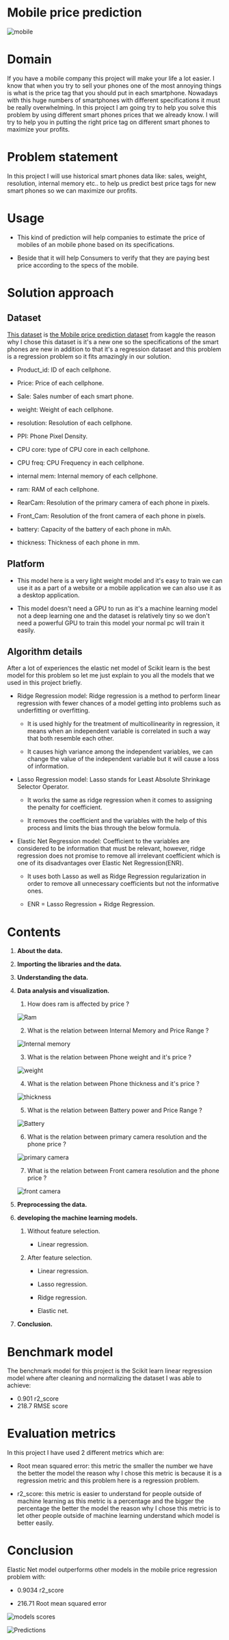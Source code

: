 # Mobile price prediction

![mobile](images/mobile.webp "mobile")

# Domain 
If you have a mobile company this project will make your life a lot easier. I know that when you try to sell your phones one of the most annoying things is what is the price tag that you should put in each smartphone. Nowadays with this huge numbers of smartphones with different specifications it must be really overwhelming. In this project I am going try to help you solve this problem by using different smart phones prices that we already know. I will try to help you in putting the right price tag on different smart phones to maximize your profits.

# Problem statement 

In this project I will use historical smart phones data like: sales, weight, resolution, internal memory etc.. to help us predict best price tags for new smart phones so we can maximize our profits.

# Usage

- This kind of prediction will help companies to  estimate the price of mobiles of an mobile phone based on its specifications.

- Beside that it will help Consumers to verify that they are paying best price according to the specs of the mobile.

# Solution approach
## Dataset
[This dataset](https://www.kaggle.com/datasets/mohannapd/mobile-price-prediction) is [the Mobile price prediction dataset](https://www.kaggle.com/datasets/mohannapd/mobile-price-prediction) from kaggle the reason why I chose this dataset is it's a new one so the specifications of the smart phones are new in addition to that it's a regression dataset and this problem is a regression problem so it fits amazingly in our solution.

- Product_id: ID of each cellphone.

- Price: Price of each cellphone.

- Sale: Sales number of each smart phone.

- weight: Weight of each cellphone.

- resolution: Resolution of each cellphone.

- PPI: Phone Pixel Density.

- CPU core: type of CPU core in each cellphone.

- CPU freq: CPU Frequency in each cellphone.

- internal mem: Internal memory of each cellphone.

- ram: RAM of each cellphone.

- RearCam: Resolution of the primary camera of each phone in pixels.

- Front_Cam: Resolution of the front camera of each phone in pixels.

- battery: Capacity of the battery of each phone in mAh.

- thickness: Thickness of each phone in mm.

## Platform

- This model here is a very light weight model and it's easy to train we can use it as a part of a website or a mobile application we can also use it as a desktop application.

- This model doesn't need a GPU to run as it's a machine learning model not a deep learning one and the dataset is relatively tiny so we don't need a powerful GPU to train this model your normal pc will train it easily.

## Algorithm details

After a lot of experiences the elastic net model of Scikit learn is the best model for this problem so let me just explain to you all the models that we used in this project briefly.


- Ridge Regression model: Ridge regression is a method to perform linear regression with fewer chances of a model getting into problems such as underfitting or overfitting.

    - It is used highly for the treatment of multicollinearity in regression, it means when an independent variable is correlated in such a way that both resemble each other. 

    - It causes high variance among the independent variables, we can change the value of the independent variable but it will cause a loss of information.


- Lasso Regression model: Lasso stands for Least Absolute Shrinkage Selector Operator.

    - It works the same as ridge regression when it comes to assigning the penalty for coefficient. 

    - It removes the coefficient and the variables with the help of this process and limits the bias through the below formula.


- Elastic Net Regression model: Coefficient to the variables are considered to be information that must be relevant, however, ridge regression does not promise to remove all irrelevant coefficient which is one of its disadvantages over Elastic Net Regression(ENR).


    - It uses both Lasso as well as Ridge Regression regularization in order to remove all unnecessary coefficients but not the informative ones.  

    - ENR = Lasso Regression + Ridge Regression.

# Contents
1. **About the data.**

2. **Importing the libraries and the data.**

3. **Understanding the data.**

4. **Data analysis and visualization.**




    1. How does ram is affected by price ?


    ![Ram](images/ram.png "ram")


    2. What is the relation between Internal Memory and Price Range ? 


    ![Internal memory](images/internal_memory.png "internal memory")

    3. What is the relation between Phone weight and it's price ?


    ![weight](images/weight.png "weight")
    

    4. What is the relation between Phone thickness and it's price ?


    ![thickness](images/thickness.png "thickness")
    
    
    5. What is the relation between Battery power and Price Range ?


    ![Battery](images/battery.png "battery")


    6. What is the relation between primary camera resolution and the phone price ?

    ![primary camera](images/primary_camera.png "primary camera")
    
    
    7. What is the relation between Front camera resolution and the phone price ?

    ![front camera](images/front_camera.png "front camera")    
    

    
    

5. **Preprocessing the data.**


6. **developing the machine learning models.**

    1. Without feature selection.

        - Linear regression.
    
    2. After feature selection.

        - Linear regression.

        - Lasso regression.

        - Ridge regression.

        - Elastic net.


7. **Conclusion.**




# Benchmark model
The benchmark model for this project is the Scikit learn linear regression model where after cleaning and normalizing the dataset I was able to achieve:
- 0.901 r2_score
- 218.7 RMSE score

# Evaluation metrics

In this project I have used 2 different metrics which are:

- Root mean squared error: this metric the smaller the number we have the better the model the reason why I chose this metric is because it is a regression metric and this problem here is a regression problem. 

- r2_score: this metric is easier to understand for people outside of machine learning as this metric is a percentage and the bigger the percentage the better the model the reason why I chose this metric is to let other people outside of machine learning understand which model is better easily.
# Conclusion

Elastic Net model outperforms other models in the mobile price regression problem with:

- 0.9034 r2_score

- 216.71 Root mean squared error

![models scores](images/model_scores.png "models scores")

![Predictions](images/predictions.png "predictions")



        